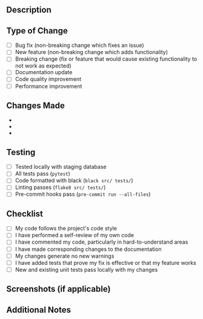 ## Description
<!-- Provide a brief description of the changes in this PR -->

## Type of Change
<!-- Mark the relevant option with an 'x' -->
- [ ] Bug fix (non-breaking change which fixes an issue)
- [ ] New feature (non-breaking change which adds functionality)
- [ ] Breaking change (fix or feature that would cause existing functionality to not work as expected)
- [ ] Documentation update
- [ ] Code quality improvement
- [ ] Performance improvement

## Changes Made
<!-- List the specific changes made in this PR -->
-
-
-

## Testing
<!-- Describe the tests you ran and how to reproduce them -->
- [ ] Tested locally with staging database
- [ ] All tests pass (`pytest`)
- [ ] Code formatted with black (`black src/ tests/`)
- [ ] Linting passes (`flake8 src/ tests/`)
- [ ] Pre-commit hooks pass (`pre-commit run --all-files`)

## Checklist
- [ ] My code follows the project's code style
- [ ] I have performed a self-review of my own code
- [ ] I have commented my code, particularly in hard-to-understand areas
- [ ] I have made corresponding changes to the documentation
- [ ] My changes generate no new warnings
- [ ] I have added tests that prove my fix is effective or that my feature works
- [ ] New and existing unit tests pass locally with my changes

## Screenshots (if applicable)
<!-- Add screenshots to help explain your changes -->

## Additional Notes
<!-- Add any other context about the PR here -->
